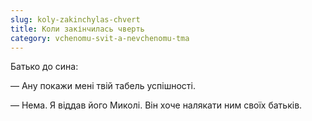 ```yaml
---
slug: koly-zakinchylas-chvert
title: Коли закінчилась чверть
category: vchenomu-svit-a-nevchenomu-tma
---
```

Батько до сина:

— Ану покажи мені твій табель успішності.

— Нема. Я віддав його Миколі. Він хоче налякати ним своїх батьків.
